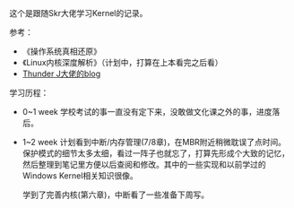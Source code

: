 这个是跟随Skr大佬学习Kernel的记录。



参考：

- 《操作系统真相还原》
- 《Linux内核深度解析》（计划中，打算在上本看完之后看）
- [Thunder J大佬的blog]([https://thunderjie.github.io)





学习历程：

- 0~1 week	学校考试的事一直没有定下来，没敢做文化课之外的事，进度落后。

- 1~2 week    计划看到中断/内存管理(7/8章)，在MBR附近稍微耽误了点时间。保护模式的细节太多太细，看过一阵子也就忘了，打算先形成个大致的记忆，然后整理到笔记里方便以后查阅和修改。其中的一些实现和以前学过的Windows Kernel相关知识很像。

  学到了完善内核(第六章)，中断看了一些准备下周写。